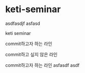 # keti-seminar
asdfasdjf
asfasd

keti seminar

commit하고자 하는 라인

commit하고 싶지 않은 라인

commit하고자 하는 라인 asfasdf asdf
